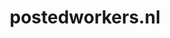 ---
layout: post
title:  "postedworkers.nl"
internal_url:  "/data/postedworkers.nl.html"
categories: dutchgov
---